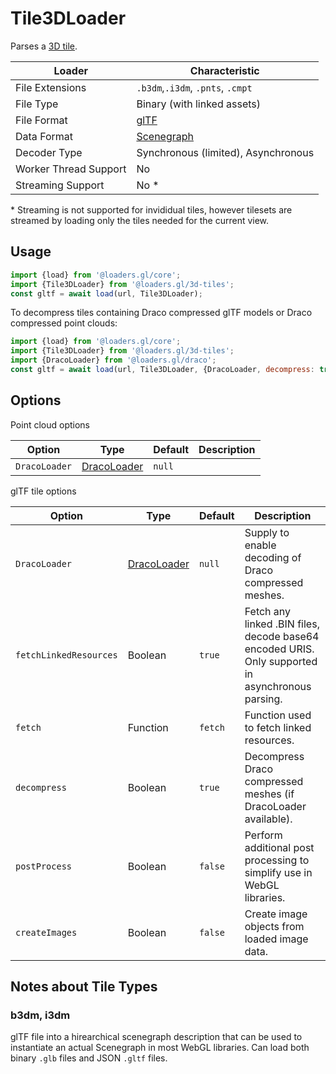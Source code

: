 # Tile3DLoader

Parses a [3D tile](https://github.com/AnalyticalGraphicsInc/3d-tiles).

| Loader                | Characteristic                                                                                                 |
| --------------------- | -------------------------------------------------------------------------------------------------------------- |
| File Extensions       | `.b3dm`,`.i3dm`, `.pnts`, `.cmpt`                                                                              |
| File Type             | Binary (with linked assets)                                                                                    |
| File Format           | [glTF](https://github.com/AnalyticalGraphicsInc/3d-tiles/tree/master/specification#tile-format-specifications) |
| Data Format           | [Scenegraph](/docs/specifications/category-scenegraph)                                                         |
| Decoder Type          | Synchronous (limited), Asynchronous                                                                            |
| Worker Thread Support | No                                                                                                             |
| Streaming Support     | No \*                                                                                                          |

\* Streaming is not supported for invididual tiles, however tilesets are streamed by loading only the tiles needed for the current view.

## Usage

```js
import {load} from '@loaders.gl/core';
import {Tile3DLoader} from '@loaders.gl/3d-tiles';
const gltf = await load(url, Tile3DLoader);
```

To decompress tiles containing Draco compressed glTF models or Draco compressed point clouds:

```js
import {load} from '@loaders.gl/core';
import {Tile3DLoader} from '@loaders.gl/3d-tiles';
import {DracoLoader} from '@loaders.gl/draco';
const gltf = await load(url, Tile3DLoader, {DracoLoader, decompress: true});
```

## Options

Point cloud options

| Option        | Type                                                  | Default | Description |
| ------------- | ----------------------------------------------------- | ------- | ----------- |
| `DracoLoader` | [DracoLoader](/docs/api-reference/draco/draco-loader) | `null`  |

glTF tile options

| Option                 | Type                                                  | Default | Description                                                                                      |
| ---------------------- | ----------------------------------------------------- | ------- | ------------------------------------------------------------------------------------------------ |
| `DracoLoader`          | [DracoLoader](/docs/api-reference/draco/draco-loader) | `null`  | Supply to enable decoding of Draco compressed meshes.                                            |
| `fetchLinkedResources` | Boolean                                               | `true`  | Fetch any linked .BIN files, decode base64 encoded URIS. Only supported in asynchronous parsing. |
| `fetch`                | Function                                              | `fetch` | Function used to fetch linked resources.                                                         |
| `decompress`           | Boolean                                               | `true`  | Decompress Draco compressed meshes (if DracoLoader available).                                   |
| `postProcess`          | Boolean                                               | `false` | Perform additional post processing to simplify use in WebGL libraries.                           |
| `createImages`         | Boolean                                               | `false` | Create image objects from loaded image data.                                                     |

## Notes about Tile Types

### b3dm, i3dm

glTF file into a hirearchical scenegraph description that can be used to instantiate an actual Scenegraph in most WebGL libraries. Can load both binary `.glb` files and JSON `.gltf` files.
